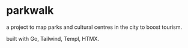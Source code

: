 # parkwalk 
a project to map parks and cultural centres in the city to boost tourism.

built with Go, Tailwind, Templ, HTMX.
